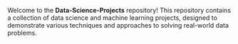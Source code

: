 Welcome to the **Data-Science-Projects** repository! This repository contains a collection of data science and machine learning projects, designed to demonstrate various techniques and approaches to solving real-world data problems.
